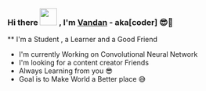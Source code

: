 ### Hi there <img src="https://raw.githubusercontent.com/TheDudeThatCode/TheDudeThatCode/master/Assets/Hi.gif" width=35 height=35> , I'm [Vandan](https://github.com/VandanVirani) - aka[coder]  😎🤘

** I'm a Student , a Learner and a Good Friend 
- I'm currently Working on Convolutional Neural Network 
- I'm looking for a content creator Friends
- Always Learning from you 😎
- Goal is to Make World a Better place 😅


